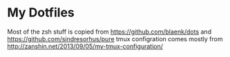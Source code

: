 # My Dotfiles

Most of the zsh stuff is copied from https://github.com/blaenk/dots and https://github.com/sindresorhus/pure
tmux configration comes mostly from http://zanshin.net/2013/09/05/my-tmux-configuration/
